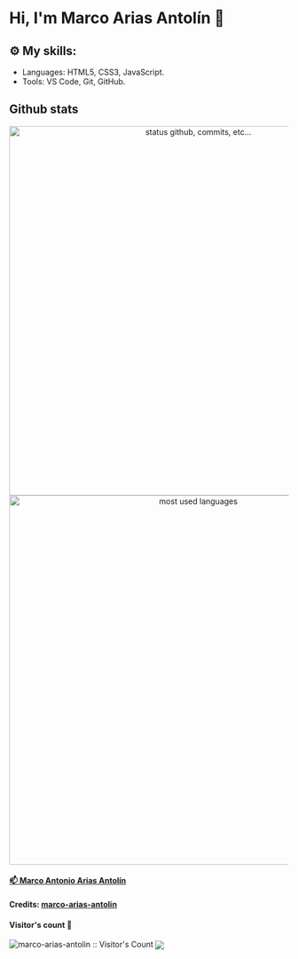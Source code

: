 # Hi, I'm Marco Arias Antolín 👋

## ⚙️ My skills:
- Languages: HTML5, CSS3, JavaScript.
- Tools: VS Code, Git, GitHub.

## Github stats
<p align="center">
    <img alt="status github, commits, etc..." width="666px" src="https://github-readme-stats.vercel.app/api?username=marco-arias-antolin&count_private=true&show_icons=true&custom_title=Github&theme=algolia&bg_color=0,000000,130F40&layout=compact&border_radius=8"><br>
    <img alt="most used languages" width="666px" src="https://github-readme-stats.vercel.app/api/top-langs/?username=marco-arias-antolin&count_private=true&theme=algolia&bg_color=0,000000,130F40&layout=compact&border_radius=8&langs_count=20&hide=hack,swift,kotlin,objective-c">
</p>

#### <a href="mailto:marcoariasantolin@gmail.com">📫 Marco Antonio Arias Antolín</a>

#### Credits: [marco-arias-antolin](https://github.com/marco-arias-antolin)

#### Visitor's count 👀
<img src="https://profile-counter.glitch.me/{marco-arias-antolin}/count.svg" alt="marco-arias-antolin :: Visitor's Count">

<a href="https://github.com/marco-arias-antolin/marco-arias-antolin">
    <img align="center" src="https://github-readme-stats.vercel.app/api/pin/?username=marco-arias-antolin&theme=dark&repo=marco-arias-antolin">
</a>
<!--
**marco-arias-antolin/marco-arias-antolin** is a ✨ _special_ ✨ repository because its `README.md` (this file) appears on your GitHub profile.

Here are some ideas to get you started:

- 🔭 I’m currently working on ...
- 🌱 I’m currently learning ...
- 👯 I’m looking to collaborate on ...
- 🤔 I’m looking for help with ...
- 💬 Ask me about ...
- 📫 How to reach me: ...
- 😄 Pronouns: ...
- ⚡ Fun fact: ...
-->
